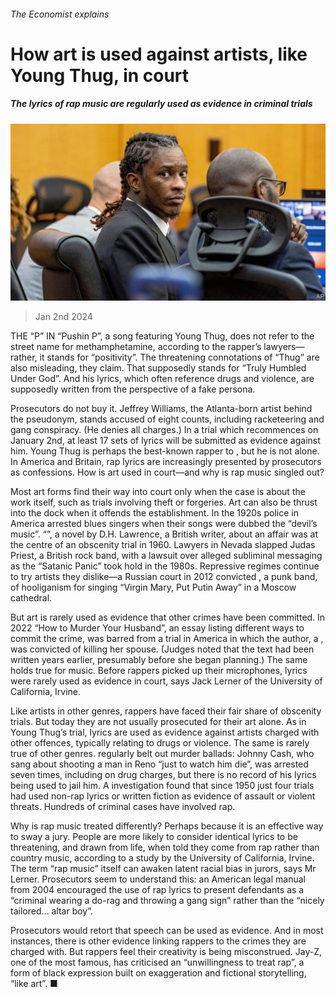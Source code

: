 ###### The Economist explains

# How art is used against artists, like Young Thug, in court 

##### The lyrics of rap music are regularly used as evidence in criminal trials 

![image](images/20240106_BLP502.jpg) 

> Jan 2nd 2024 

THE “P” IN “Pushin P”, a song featuring Young Thug, does not refer to the street name for methamphetamine, according to the rapper’s lawyers—rather, it stands for “positivity”. The threatening connotations of “Thug” are also misleading, they claim. That supposedly stands for “Truly Humbled Under God”. And his lyrics, which often reference drugs and violence, are supposedly written from the perspective of a fake persona. 

Prosecutors do not buy it. Jeffrey Williams, the Atlanta-born artist behind the pseudonym, stands accused of eight counts, including racketeering and gang conspiracy. (He denies all charges.) In a trial which recommences on January 2nd, at least 17 sets of lyrics will be submitted as evidence against him. Young Thug is perhaps the best-known rapper to , but he is not alone. In America and Britain, rap lyrics are increasingly presented by prosecutors as confessions. How is art used in court—and why is rap music singled out?

Most art forms find their way into court only when the case is about the work itself, such as trials involving theft or forgeries. Art can also be thrust into the dock when it offends the establishment. In the 1920s police in America arrested blues singers when their songs were dubbed the “devil’s music”. “”, a novel by D.H. Lawrence, a British writer, about an affair was at the centre of an obscenity trial in 1960. Lawyers in Nevada slapped Judas Priest, a British rock band, with a lawsuit over alleged subliminal messaging as the “Satanic Panic” took hold in the 1980s. Repressive regimes continue to try artists they dislike—a Russian court in 2012 convicted , a punk band, of hooliganism for singing “Virgin Mary, Put Putin Away” in a Moscow cathedral. 

But art is rarely used as evidence that other crimes have been committed. In 2022 “How to Murder Your Husband”, an essay listing different ways to commit the crime, was barred from a trial in America in which the author, a , was convicted of killing her spouse. (Judges noted that the text had been written years earlier, presumably before she began planning.) The same holds true for music. Before rappers picked up their microphones, lyrics were rarely used as evidence in court, says Jack Lerner of the University of California, Irvine. 

Like artists in other genres, rappers have faced their fair share of obscenity trials. But today they are not usually prosecuted for their art alone. As in Young Thug’s trial, lyrics are used as evidence against artists charged with other offences, typically relating to drugs or violence. The same is rarely true of other genres.  regularly belt out murder ballads: Johnny Cash, who sang about shooting a man in Reno “just to watch him die”, was arrested seven times, including on drug charges, but there is no record of his lyrics being used to jail him. A investigation found that since 1950 just four trials had used non-rap lyrics or written fiction as evidence of assault or violent threats. Hundreds of criminal cases have involved rap. 

Why is rap music treated differently? Perhaps because it is an effective way to sway a jury. People are more likely to consider identical lyrics to be threatening, and drawn from life, when told they come from rap rather than country music, according to a study by the University of California, Irvine. The term “rap music” itself can awaken latent racial bias in jurors, says Mr Lerner. Prosecutors seem to understand this: an American legal manual from 2004 encouraged the use of rap lyrics to present defendants as a “criminal wearing a do-rag and throwing a gang sign” rather than the “nicely tailored… altar boy”.

Prosecutors would retort that speech can be used as evidence. And in most instances, there is other evidence linking rappers to the crimes they are charged with. But rappers feel their creativity is being misconstrued. Jay-Z, one of the most famous, has criticised an “unwillingness to treat rap”, a form of black expression built on exaggeration and fictional storytelling, “like art”. ■

